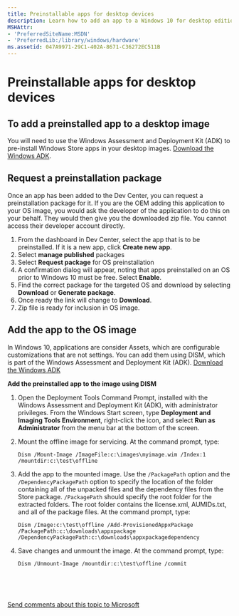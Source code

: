 ```yaml
---
title: Preinstallable apps for desktop devices
description: Learn how to add an app to a Windows 10 for desktop editions (Home, Pro, Enterprise, and Education) image that will be available to customers at first boot.
MSHAttr:
- 'PreferredSiteName:MSDN'
- 'PreferredLib:/library/windows/hardware'
ms.assetid: 047A9971-29C1-402A-8671-C36272EC511B
---
```


# Preinstallable apps for desktop devices


## To add a preinstalled app to a desktop image


You will need to use the Windows Assessment and Deployment Kit (ADK) to pre-install Windows Store apps in your desktop images. [Download the Windows ADK](http://go.microsoft.com/fwlink/p/?LinkId=526740).

## Request a preinstallation package


Once an app has been added to the Dev Center, you can request a preinstallation package for it. If you are the OEM adding this application to your OS image, you would ask the developer of the application to do this on your behalf. They would then give you the downloaded zip file. You cannot access their developer account directly.

1.  From the dashboard in Dev Center, select the app that is to be preinstalled. If it is a new app, click **Create new app**.
2.  Select **manage published** packages
3.  Select **Request package** for OS preinstallation
4.  A confirmation dialog will appear, noting that apps preinstalled on an OS prior to Windows 10 must be free. Select **Enable**.
5.  Find the correct package for the targeted OS and download by selecting **Download** or **Generate package**.
6.  Once ready the link will change to **Download**.
7.  Zip file is ready for inclusion in OS image.

## <a href="" id="add-the-app-to-the-os-image-"></a>Add the app to the OS image


In Windows 10, applications are consider Assets, which are configurable customizations that are not settings. You can add them using DISM, which is part of the Windows Assessment and Deployment Kit (ADK). [Download the Windows ADK](http://go.microsoft.com/fwlink/p/?LinkId=526740)

**Add the preinstalled app to the image using DISM**

1.  Open the Deployment Tools Command Prompt, installed with the Windows Assessment and Deployment Kit (ADK), with administrator privileges. From the Windows Start screen, type **Deployment and Imaging Tools Environment**, right-click the icon, and select **Run as Administrator** from the menu bar at the bottom of the screen.
2.  Mount the offline image for servicing. At the command prompt, type:

    `Dism /Mount-Image /ImageFile:c:\images\myimage.wim /Index:1 /mountdir:c:\test\offline`

3.  Add the app to the mounted image. Use the `/PackagePath` option and the `/DependencyPackagePath` option to specify the location of the folder containing all of the unpacked files and the dependency files from the Store package. `/PackagePath` should specify the root folder for the extracted folders. The root folder contains the license.xml, AUMIDs.txt, and all of the package files. At the command prompt, type:

    `Dism /Image:c:\test\offline /Add-ProvisionedAppxPackage /PackagePath:c:\downloads\appxpackage /DependencyPackagePath:c:\downloads\appxpackagedependency`

4.  Save changes and unmount the image. At the command prompt, type:

    `Dism /Unmount-Image /mountdir:c:\test\offline /commit`

 

 

[Send comments about this topic to Microsoft](mailto:wsddocfb@microsoft.com?subject=Documentation%20feedback%20%5Bp_preinstall\p_preinstall%5D:%20Preinstallable%20apps%20for%20desktop%20devices%20%20RELEASE:%20%2810/17/2016%29&body=%0A%0APRIVACY%20STATEMENT%0A%0AWe%20use%20your%20feedback%20to%20improve%20the%20documentation.%20We%20don't%20use%20your%20email%20address%20for%20any%20other%20purpose,%20and%20we'll%20remove%20your%20email%20address%20from%20our%20system%20after%20the%20issue%20that%20you're%20reporting%20is%20fixed.%20While%20we're%20working%20to%20fix%20this%20issue,%20we%20might%20send%20you%20an%20email%20message%20to%20ask%20for%20more%20info.%20Later,%20we%20might%20also%20send%20you%20an%20email%20message%20to%20let%20you%20know%20that%20we've%20addressed%20your%20feedback.%0A%0AFor%20more%20info%20about%20Microsoft's%20privacy%20policy,%20see%20http://privacy.microsoft.com/en-us/default.aspx. "Send comments about this topic to Microsoft")





